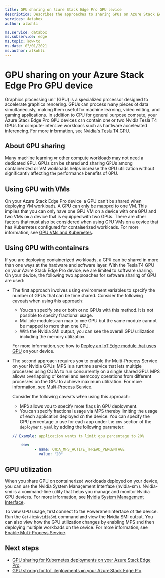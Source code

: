 ```yaml
---
title: GPU sharing on Azure Stack Edge Pro GPU device
description: Describes the approaches to sharing GPUs on Azure Stack Edge Pro GPU device.
services: databox
author: alkohli

ms.service: databox
ms.subservice: edge
ms.topic: how-to
ms.date: 07/01/2021
ms.author: alkohli
---
```


# GPU sharing on your Azure Stack Edge Pro GPU device

Graphics processing unit (GPU) is a specialized processor designed to accelerate graphics rendering. GPUs can process many pieces of data simultaneously, making them useful for machine learning, video editing, and gaming applications. In addition to CPU for general purpose compute, your Azure Stack Edge Pro GPU devices can contain one or two Nvidia Tesla T4 GPUs for compute-intensive workloads such as hardware accelerated inferencing. For more information, see [Nvidia's Tesla T4 GPU](https://www.nvidia.com/en-us/data-center/tesla-t4/).


## About GPU sharing

Many machine learning or other compute workloads may not need a dedicated GPU. GPUs can be shared and sharing GPUs among containerized or VM workloads helps increase the GPU utilization without significantly affecting the performance benefits of GPU.  

## Using GPU with VMs

On your Azure Stack Edge Pro device, a GPU can't be shared when deploying VM workloads. A GPU can only be mapped to one VM. This implies that you can only have one GPU VM on a device with one GPU and two VMs on a device that is equipped with two GPUs. There are other factors that must also be considered when using GPU VMs on a device that has Kubernetes configured for containerized workloads. For more information, see [GPU VMs and Kubernetes](azure-stack-edge-gpu-overview-gpu-virtual-machines.md#gpu-vms-and-kubernetes).


## Using GPU with containers

If you are deploying containerized workloads, a GPU can be shared in more than one ways at the hardware and software layer. With the Tesla T4 GPU on your Azure Stack Edge Pro device, we are limited to software sharing. On your device, the following two approaches for software sharing of GPU are used: 

- The first approach involves using environment variables to specify the number of GPUs that can be time shared. Consider the following caveats when using this approach:

    - You can specify one or both or no GPUs with this method. It is not possible to specify fractional usage.
    - Multiple modules can map to one GPU but the same module cannot be mapped to more than one GPU.
    - With the Nvidia SMI output, you can see the overall GPU utilization including the memory utilization.
    
    For more information, see how to [Deploy an IoT Edge module that uses GPU](azure-stack-edge-gpu-configure-gpu-modules.md) on your device.

- The second approach requires you to enable the Multi-Process Service on your Nvidia GPUs. MPS  is  a runtime service that lets multiple processes using CUDA to run concurrently on a single shared GPU. MPS allows overlapping of kernel and memcopy operations from different processes on the GPU to achieve maximum utilization. For more information, see [Multi-Process Service](https://docs.nvidia.com/deploy/pdf/CUDA_Multi_Process_Service_Overview.pdf).

    Consider the following caveats when using this approach:
    
    - MPS allows you to specify more flags in GPU deployment.
    - You can specify fractional usage via MPS thereby limiting the usage of each application deployed on the device. You can specify the GPU percentage to use for each app under the `env` section of the `deployment.yaml` by adding the following parameter: 

    ```yml
    // Example: application wants to limit gpu percentage to 20%
    
    	env:
              - name: CUDA_MPS_ACTIVE_THREAD_PERCENTAGE 
                value: "20"    
    ```

## GPU utilization
 
When you share GPU on containerized workloads deployed on your device, you can use the Nvidia System Management Interface (nvidia-smi). Nvidia-smi is a command-line utility that helps you manage and monitor Nvidia GPU devices. For more information, see [Nvidia System Management Interface](https://developer.nvidia.com/nvidia-system-management-interface).

To view GPU usage, first connect to the PowerShell interface of the device. Run the `Get-HcsNvidiaSmi` command and view the Nvidia SMI output. You can also view how the GPU utilization changes by enabling MPS and then deploying multiple workloads on the device. For more information, see [Enable Multi-Process Service](azure-stack-edge-gpu-connect-powershell-interface.md#enable-multi-process-service-mps).


## Next steps

- [GPU sharing for Kubernetes deployments on your Azure Stack Edge Pro](azure-stack-edge-gpu-deploy-kubernetes-gpu-sharing.md).
- [GPU sharing for IoT deployments on your Azure Stack Edge Pro](azure-stack-edge-gpu-deploy-iot-edge-gpu-sharing.md).
